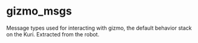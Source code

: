# gizmo_msgs

Message types used for interacting with gizmo, the default behavior stack on the Kuri. Extracted from the robot.
